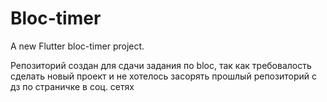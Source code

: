 # Bloc-timer

A new Flutter bloc-timer project.

Репозиторий создан для сдачи задания по bloc, так как требовалость сделать новый проект и не хотелось засорять прошлый репозиторий с дз по страничке в соц. сетях
